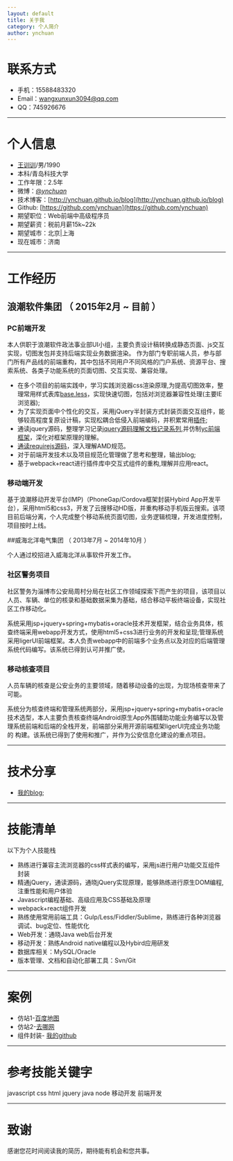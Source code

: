 ```yaml
---
layout: default
title: 关于我
category: 个人简介
author: ynchuan
---
```


# 联系方式
- 手机：15588483320 
- Email：wangxunxun3094@qq.com 
- QQ：745926676

---

# 个人信息

 - [王训训](http://ynchuan.github.io/blog/%E4%B8%AA%E4%BA%BA%E7%AE%80%E4%BB%8B/2016/02/aboutme.html)/男/1990 
 - 本科/青岛科技大学 
 - 工作年限：2.5年
 - 微博：[@_ynchuan_](http://weibo.com/1883606305) 
 - 技术博客：[http://ynchuan.github.io/blog](http://ynchuan.github.io/blog)
 - Github: [https://github.com/ynchuan](https://github.com/ynchuan)
 - 期望职位：Web前端中高级程序员
 - 期望薪资：税前月薪15k~22k
 - 期望城市：北京\|上海   
 - 现在城市：济南
 
---

# 工作经历

## 浪潮软件集团 （ 2015年2月 ~ 目前 ）

### PC前端开发
本人供职于浪潮软件政法事业部UI小组，主要负责设计稿转换成静态页面、js交互实现，切图发包并支持后端实现业务数据渲染。
作为部门专职前端人员，参与部门所有产品线的前端重构，其中包括不同用户不同风格的门户系统、资源平台、搜索系统、各类子功能系统的页面切图、交互实现、兼容处理。

- 在多个项目的前端实践中，学习实践浏览器css渲染原理,为提高切图效率，整理常用样式表库[base.less](https://github.com/ynchuan/coding/tree/master/repository/plugin/less/base.less)，实现快速切图，包括对浏览器兼容性处理(主要IE浏览器);
- 为了实现页面中个性化的交互，采用jQuery半封装方式封装页面交互组件，能够较高程度复原设计稿，实现松耦合低侵入前端编码，并积累常用[插件](https://github.com/ynchuan/coding); 
- 通读jquery源码，整理学习记录[jquery源码理解文档记录系列](https://github.com/ynchuan/coding/blob/master/repository/blog/js_b/jquery-src.md),并仿制[yc前端框架](https://github.com/ynchuan/coding/blob/master/repository/experiment/js_exp/nativejs/yc.js)，深化对框架原理的理解。
- [通读requirejs源码](https://github.com/ynchuan/coding/blob/master/repository/blog/js_b/requirejs-src-note.md)，深入理解AMD规范。
- 对于前端开发技术以及项目规范化管理做了思考和整理，输出blog;
- 基于webpack+react进行插件库中交互式组件的重构,理解并应用react。

### 移动端开发
基于浪潮移动开发平台(IMP)（PhoneGap/Cordova框架封装Hybird App开发平台），采用html5和css3，开发了云搜移动HD版，并重构移动手机版云搜索。该项目前后端分离，个人完成整个移动系统页面切图，业务逻辑梳理，开发进度控制，项目按时上线。

 
##威海北洋电气集团 （ 2013年7月 ~ 2014年10月 ）

个人通过校招进入威海北洋从事软件开发工作。

### 社区警务项目 
社区警务为淄博市公安局周村分局在社区工作领域探索下而产生的项目，该项目以人员、车辆、单位的核录和基础数据采集为基础，结合移动平板终端设备，实现社区工作移动化。

系统采用jsp+jquery+spring+mybatis+oracle技术开发框架，结合业务具体，核查终端采用webapp开发方式，使用html5+css3进行业务的开发和呈现;管理系统采用ligerUI前端框架。本人负责webapp中的前端多个业务点以及对应的后端管理系统代码编写。该系统已得到认可并推广使。



### 移动核查项目 
人员车辆的核查是公安业务的主要领域，随着移动设备的出现，为现场核查带来了可能。

系统分为核查终端和管理系统两部分，采用jsp+jquery+spring+mybatis+oracle技术选型，本人主要负责核查终端Android原生App外围辅助功能业务编写以及管理系统前端和后端的全栈开发，前端部分采用开源前端框架ligerUI完成业务功能的 构建。该系统已得到了使用和推广，并作为公安信息化建设的重点项目。

---

# 技术分享

- [我的blog](https://http://ynchuan.github.io/blog);

---

# 技能清单

以下为个人技能栈

- 熟练进行兼容主流浏览器的css样式表的编写，采用js进行用户功能交互组件封装
- 精通jQuery，通读源码，通晓jQuery实现原理，能够熟练进行原生DOM编程,注重性能和用户体验
- Javascript编程基础、高级应用及CSS基础及原理
- webpack+react组件开发
- 熟练使用常用前端工具：Gulp/Less/Fiddler/Sublime，熟练进行各种浏览器调试、bug定位、性能优化
- Web开发：通晓Java web后台开发
- 移动开发：熟练Android native编程以及Hybird应用研发
- 数据库相关：MySQL/Oracle
- 版本管理、文档和自动化部署工具：Svn/Git

---

# 案例
- 仿站1-[百度地图](http://ynchuan.github.io/coding/repository/project/forksite/baidu-map-index.html)
- 仿站2-[去哪网](http://ynchuan.github.io/coding/repository/project/forksite/qunar.html)
- 组件封装- [我的github](https://github.com/ynchuan/coding#3基于项目的个人插件)

---

# 参考技能关键字

javascript  css html jquery java node 移动开发 前端开发 

---

# 致谢
感谢您花时间阅读我的简历，期待能有机会和您共事。